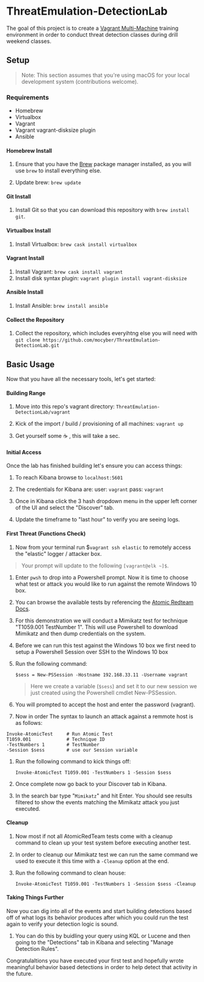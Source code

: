 # ThreatEmulation-DetectionLab

The goal of this project is to create a [Vagrant Multi-Machine]() training environment in order to conduct threat detection classes during drill weekend classes.


## Setup

> Note: This section assumes that you're using macOS for your local development system (contributions welcome).


### Requirements

- Homebrew
- Virtualbox
- Vagrant
- Vagrant vagrant-disksize plugin
- Ansible

#### Homebrew Install

1. Ensure that you have the [Brew](https://brew.sh/) package manager installed, as you will use `brew` to install everything else.

1. Update brew: `brew update`

#### Git Install

1. Install Git so that you can download this repository with `brew install git`.


#### Virtualbox Install

1. Install Virtualbox: `brew cask install virtualbox`


#### Vagrant Install

1. Install Vagrant: `brew cask install vagrant`
1. Install disk syntax plugin: `vagrant plugin install vagrant-disksize`

#### Ansible Install

1. Install Ansible: `brew install ansible`

#### Collect the Repository

1. Collect the repository, which includes everyihtng else you will need with `git clone https://github.com/mocyber/ThreatEmulation-DetectionLab.git`

## Basic Usage

Now that you have all the necessary tools, let's get started:


#### Building Range

1. Move into this repo's vagrant directory: `ThreatEmulation-DetectionLab/vagrant`

1. Kick of the import / build / provisioning of all machines: `vagrant up`

1. Get yourself some :coffee: , this will take a sec.


#### Initial Access

Once the lab has finished building let's ensure you can access things:

1. To reach Kibana browse to `localhost:5601`

1. The credentials for Kibana are:
    user: `vagrant`
    pass: `vagrant`

1. Once in Kibana click the 3 hash dropdown menu in the upper left corner of the UI and select the "Discover" tab.

1. Update the timeframe to "last hour" to verify you are seeing logs.



#### First Threat (Functions Check)

1. Now from your terminal run $`vagrant ssh elastic` to remotely access the "elastic" logger / attacker box.

> Your prompt will update to the following `[vagrant@elk ~]$`.

1. Enter `pwsh` to drop into a Powershell prompt. Now it is time to choose what test or attack you would like to run against the remote Windows 10 box.

1. You can browse the available tests by referencing the [Atomic Redteam Docs](https://github.com/redcanaryco/atomic-red-team/blob/master/atomics/Indexes/Indexes-Markdown/windows-index.md).

1. For this demonstration we will conduct a Mimikatz test for technique "T1059.001 TestNumber 1". This will use Powershell to download Mimikatz and then dump credentials on the system.

1. Before we can run this test against the Windows 10 box we first need to setup a Powershell Session over SSH to the Windows 10 box

1. Run the following command:  

    `$sess = New-PSSession -Hostname 192.168.33.11 -Username vagrant`

    > Here we create a variable (`$sess`) and set it to our new session we just created using the Powershell cmdlet New-PSSession.

1. You will prompted to accept the host and enter the password (vagrant).

1. Now in order  The syntax to launch an attack against a remmote host is as follows:

```shell
Invoke-AtomicTest     # Run Atomic Test
T1059.001             # Technique ID 
-TestNumbers 1        # TestNumber 
-Session $sess        # use our Session variable
```

1. Run the following command to kick things off:

    `Invoke-AtomicTest T1059.001 -TestNumbers 1 -Session $sess`

1. Once complete now go back to your Discover tab in Kibana.

1. In the search bar type "`Mimikatz`" and hit Enter. You should see results filtered to show the events matching the Mimikatz attack you just executed.


#### Cleanup


1. Now most if not all AtomicRedTeam tests come with a cleanup command to clean up your test system before executing another test.

1. In order to cleanup our Mimikatz test we can run the same command we used to execute it this time with a `-Cleanup` option at the end.

1. Run the following command to clean house: 

    `Invoke-AtomicTest T1059.001 -TestNumbers 1 -Session $sess -Cleanup`


#### Taking Things Further

Now you can dig into all of the events and start building detections based off of what logs its behavior produces after which you could run the test again to verify your detection logic is sound.

1. You can do this by buidling your query using KQL or Lucene and then going to the "Detections" tab in Kibana and selecting "Manage Detection Rules".

Congratulaltions you have executed your first test and hopefully wrote meaningful behavior based detections in order to help detect that activity in the future.
